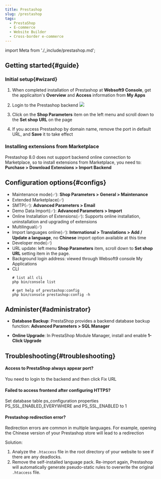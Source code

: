 ```yaml
---
title: Prestashop
slug: /prestashop
tags:
  - PrestaShop
  - E-commerce
  - Website Builder
  - Cross-border e-commerce
---
```


import Meta from './_include/prestashop.md';

<Meta name="meta" />

## Getting started{#guide}

### Initial setup{#wizard}

1. When completed installation of Prestashop at **Websoft9 Console**, get the applicaiton's **Overview** and **Access** information from **My Apps**  

2. Login to the Prestashop backend
   ![](./assets/prestashop-backend-websoft9.png)

3. Click on the **Shop Parameters** item on the left menu and scroll down to the **Set shop URL** on the page

4. If you access Prestashop by domain name, remove the port in default URL, and **Save** it to take effect

### Installing extensions from Marketplace

Prestashop 8.0 does not support backend online connection to Marketplace, so to install extensions from Marketplace, you need to: **Purchase > Download Extensions > Import Backend**

## Configuration options{#configs}

- Maintenance mode(✅): **Shop Parameters > General > Maintenance**
- Extended Marketplace(✅)
- SMTP(✅): **Advanced Parameters > Email**
- Demo Data Import(✅): **Advanced Parameters > Import**
- Online Installation of Extensions(✅): Supports online installation, uninstallation and upgrading of extensions
- Multilingual(✅)
- Import languages online(✅): **International > Translations > Add / Update a language**, no **Chinese** import option available at this time
- Developer mode(✅)
- URL update: left menu **Shop Parameters** item, scroll down to **Set shop URL** setting item in the page.
- Background login address: viewed through Websoft9 console My Applications
- CLI
  ```
  # list all cli
  php bin/console list

  # get help of prestashop:config
  php bin/console prestashop:config -h
  ```

## Administer{#administrator}

- **Database Backup**: PrestaShop provides a backend database backup function: **Advanced Parameters > SQL Manager**

- **Online Upgrade**: In PrestaShop Module Manager, install and enable **1-Click Upgrade**

## Troubleshooting{#troubleshooting}

#### Access to PrestaShop always appear port?

You need to login to the backend and then click Fix URL

#### Failed to access frontend after configuring HTTPS? 

Set database table ps_configuration properties PS_SSL_ENABLED_EVERYWHERE and PS_SSL_ENABLED to 1

#### Prestashop redirection error?

Redirection errors are common in multiple languages. For example, opening the Chinese version of your Prestashop store will lead to a redirection

Solution:

1. Analyze the `.htaccess` file in the root directory of your website to see if there are any deadlocks.
2. Remove the self-installed language pack. Re-import again, Prestashop will automatically generate pseudo-static rules to overwrite the original `.htaccess` file.

